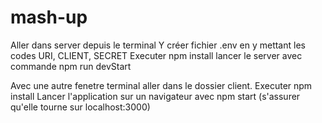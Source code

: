 # mash-up

Aller dans server depuis le terminal
Y créer fichier .env en y mettant les codes URI, CLIENT, SECRET
Executer npm install
lancer le server avec commande npm run devStart

Avec une autre fenetre terminal aller dans le dossier client.
Executer npm install
Lancer l'application sur un navigateur avec npm start (s'assurer qu'elle tourne sur localhost:3000)
